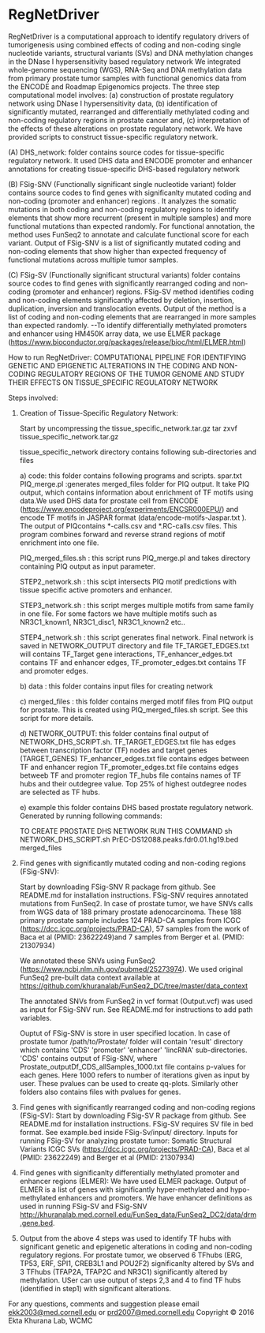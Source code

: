 # RegNetDriver
RegNetDriver is a computational approach to identify regulatory drivers of tumorigenesis using combined effects of coding and non-coding single nucleotide variants, structural variants (SVs) and DNA methylation changes in the DNase I hypersensitivity based regulatory network
We integrated whole-genome sequencing (WGS), RNA-Seq and DNA methylation data from primary prostate tumor samples with functional genomics data from the ENCODE and Roadmap Epigenomics projects. The three step computational model involves: (a) construction of prostate regulatory network using DNase I hypersensitivity data, (b) identification of significantly mutated, rearranged and differentially methylated coding and non-coding regulatory regions in prostate cancer and, (c) interpretation of the effects of these alterations on prostate regulatory network. We have provided scripts to construct tissue-specific regulatory network.

(A) DHS_network: folder contains source codes for tissue-specific regulatory network. It used DHS data and ENCODE promoter and enhancer annotations for creating tissue-specific DHS-based regulatory network

(B) FSig-SNV (Functionally significant single nucleotide variant) folder contains source codes to find genes with significanlty mutated coding and non-coding (promoter and enhancer) regions . It analyzes the somatic mutations in both coding and non-coding regulatory regions to identify elements that show more recurrent (present in multiple samples) and more functional mutations than expected randomly. For functional annotation, the method uses FunSeq2 to annotate and calculate functional score for each variant. Output of FSig-SNV is a list of significantly mutated coding and non-coding elements that show higher than expected frequency of functional mutations across multiple tumor samples.

(C) FSig-SV (Functionally significant structural variants) folder contains source codes to find genes with significantly rearranged coding and non-coding (promoter and enhancer) regions. FSig-SV method identifies coding and non-coding elements significantly affected by deletion, insertion, duplication, inversion and translocation events. Output of the method is a list of coding and non-coding elements that are rearranged in more samples than expected randomly. 
--To identify differentially methylated promoters and enhancer using HM450K array data, we use ELMER package (https://www.bioconductor.org/packages/release/bioc/html/ELMER.html)


How to run RegNetDriver:
COMPUTATIONAL PIPELINE FOR IDENTIFYING GENETIC AND EPIGENETIC ALTERATIONS IN THE CODING AND NON-CODING REGULATORY REGIONS OF THE TUMOR GENOME AND STUDY THEIR EFFECTS ON TISSUE_SPECIFIC REGULATORY NETWORK                                           

Steps involved:

1) Creation of Tissue-Specific Regulatory Network:

	Start by uncompressing the tissue_specific_network.tar.gz
	tar zxvf tissue_specific_network.tar.gz


	tissue_specific_network directory contains following sub-directories and files

	a) code: this folder contains following programs and scripts. spar.txt 
	PIQ_merge.pl :generates merged_files folder for PIQ output. It take PIQ output, which contains information about enrichment of TF motifs using  data.We used DHS data for prostate cell from ENCODE (https://www.encodeproject.org/experiments/ENCSR000EPU/) and encode TF motifs in JASPAR format (data/encode-motifs-Jaspar.txt ). The output of PIQcontains *-calls.csv and *.RC-calls.csv files. This program combines forward and reverse strand regions of motif enrichment into one file. 
	  
	PIQ_merged_files.sh : this script runs PIQ_merge.pl and takes directory containing PIQ output as input parameter.

	STEP2_network.sh : this scipt intersects PIQ motif predictions with tissue specific active promoters and enhancer. 

	STEP3_network.sh : this script merges multiple motifs from same family in one file. For some factors we have multiple motifs such as NR3C1_known1, NR3C1_disc1, NR3C1_known2 etc..

	STEP4_network.sh : this script generates final network. Final network is saved in NETWORK_OUTPUT directory and file TF_TARGET_EDGES.txt will contains TF_Target gene interactions, TF_enhancer_edges.txt contains TF and enhancer edges, TF_promoter_edges.txt contains TF and promoter edges.

	b) data : this folder contains input files for creating network

	c) merged_files : this folder contains merged motif files from PIQ output for prostate. This is created using PIQ_merged_files.sh script. See this script for more details.

	d) NETWORK_OUTPUT: this folder contains final output of NETWORK_DHS_SCRIPT.sh. 
	TF_TARGET_EDGES.txt file has edges between transcription factor (TF) nodes and target genes (TARGET_GENES)
	TF_enhancer_edges.txt file contains edges between TF and enhancer region
	TF_promoter_edges.txt file contains edges betweeb TF and promoter region
	TF_hubs file contains names of TF hubs and their outdegree value. Top 25% of highest outdegree nodes are selected as TF hubs.

	e) example this folder contains DHS based prostate regulatory network. Generated by running following commands:

	TO CREATE PROSTATE DHS NETWORK RUN THIS COMMAND
	sh NETWORK_DHS_SCRIPT.sh PrEC-DS12088.peaks.fdr0.01.hg19.bed merged_files

2) Find genes with significantly mutated coding and non-coding regions (FSig-SNV):

	Start by downloading FSig-SNV R package from github. See README.md for installation instructions. FSig-SNV requires annotated mutations from FunSeq2. In case of prostate tumor, we have SNVs calls from WGS data of 188 primary prostate adenocarcinoma. These 188 primary prostate sample includes 124 PRAD-CA samples from ICGC (https://dcc.icgc.org/projects/PRAD-CA), 57 samples from the work of Baca et al (PMID: 23622249)and 7 samples from Berger et al. (PMID: 21307934)

	We annotated these SNVs using FunSeq2 (https://www.ncbi.nlm.nih.gov/pubmed/25273974). We used original FunSeq2 pre-built data context available at https://github.com/khuranalab/FunSeq2_DC/tree/master/data_context

	The annotated SNVs from FunSeq2 in vcf format (Output.vcf) was used as input for FSig-SNV run. See README.md for instructions to add path variables.

	Ouptut of FSig-SNV is store in user specified location. In case of prostate tumor /path/to/Prostate/ folder will contain 'result' directory which contains 'CDS' 'promoter' 'enhancer' 'lincRNA' sub-directories. 'CDS' contains output of FSig-SNV, where Prostate_outputDf_CDS_allSamples_1000.txt file contains p-values for each genes. Here 1000 refers to number of iterations given as input by user. These pvalues can be used to create qq-plots. Similarly other folders also contains files with pvalues for genes.


3) Find genes with significantly rearranged coding and non-coding regions (FSig-SV):
	Start by downloading FSig-SV R package from github. See README.md for installation instructions. FSig-SV requires SV file in bed format. See example.bed inside FSig-Sv/input/ directory. Inputs for running FSig-SV for analyzing prostate tumor: 
Somatic Structural Variants ICGC SVs (https://dcc.icgc.org/projects/PRAD-CA), Baca et al (PMID: 23622249) and Berger et al (PMID: 21307934)

4) Find genes with significanlty differentially methylated promoter and enhancer regions (ELMER):
	We have used ELMER package. Output of ELMER is a list of genes with significantly hyper-methylated and hypo-methylated enhancers and promoters. We have enhancer definitions as used in running FSig-SV and FSig-SNV http://khuranalab.med.cornell.edu/FunSeq_data/FunSeq2_DC2/data/drm.gene.bed. 

5) Output from the above 4 steps was used to identify TF hubs with significant genetic and epigenetic alterations in coding and non-coding regulatory regions. 
	For prostate tumor, we observed 6 TFhubs (ERG, TP53, ERF, SPI1, CREB3L1 and POU2F2) significanlty altered by SVs and 3 TFhubs (TFAP2A, TFAP2C and NR3C1) significantly altered by methylation. USer can use output of steps 2,3 and 4 to find TF hubs (identified in step1) with significant alterations.


 
For any questions, comments and suggestion please email ekk2003@med.cornell.edu or prd2007@med.cornell.edu
Copyright © 2016 Ekta Khurana Lab, WCMC
